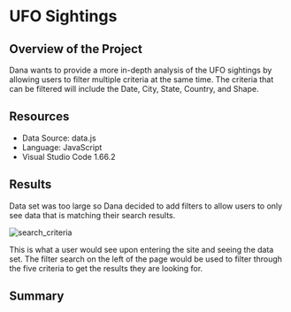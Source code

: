 # UFO Sightings

## Overview of the Project

Dana wants to provide a more in-depth analysis of the UFO sightings by allowing users to filter multiple criteria at the same time. The criteria that can be filtered will include the Date, City, State, Country, and Shape.

## Resources

* Data Source: data.js
* Language: JavaScript
* Visual Studio Code 1.66.2

## Results

Data set was too large so Dana decided to add filters to allow users to only see data that is matching their search results.

![search_criteria](https://user-images.githubusercontent.com/97328622/163656819-ed86e45e-38b6-4e2e-8581-26f01475b732.png)

This is what a user would see upon entering the site and seeing the data set. The filter search on the left of the page would be used to filter through the five criteria to get the results they are looking for.

## Summary
